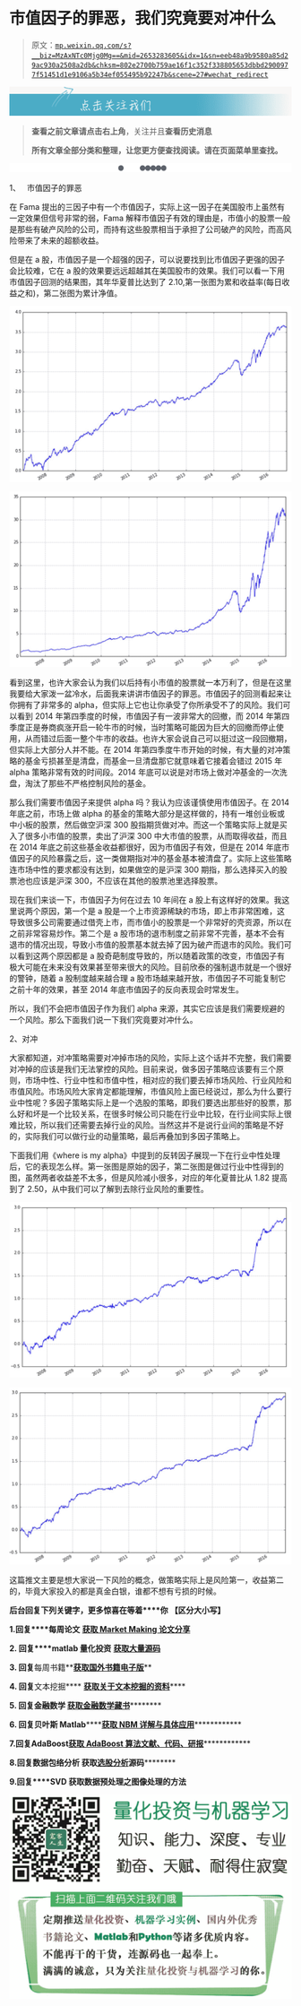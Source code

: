 # 市值因子的罪恶，我们究竟要对冲什么

> 原文：[`mp.weixin.qq.com/s?__biz=MzAxNTc0Mjg0Mg==&mid=2653283605&idx=1&sn=eeb48a9b9580a85d29ac930a2508a2db&chksm=802e2700b759ae16f1c352f338805653dbbd2900977f51451d1e9106a5b34ef055495b92247b&scene=27#wechat_redirect`](http://mp.weixin.qq.com/s?__biz=MzAxNTc0Mjg0Mg==&mid=2653283605&idx=1&sn=eeb48a9b9580a85d29ac930a2508a2db&chksm=802e2700b759ae16f1c352f338805653dbbd2900977f51451d1e9106a5b34ef055495b92247b&scene=27#wechat_redirect)

![](img/a0bfde570bfadb777c6a122b770db628.png)

> ********查看之前文章请点击右上角********，关注并且******查看历史消息******
> 
> ********所有文章全部分类和整理，让您更方便查找阅读。请在页面菜单里查找。********

![](img/ca4b7ebbb87c635745683fa54710ab6f.png)

1、   市值因子的罪恶

在 Fama 提出的三因子中有一个市值因子，实际上这一因子在美国股市上虽然有一定效果但信号非常的弱，Fama 解释市值因子有效的理由是，市值小的股票一般是那些有破产风险的公司，而持有这些股票相当于承担了公司破产的风险，而高风险带来了未来的超额收益。

但是在 a 股，市值因子是一个超强的因子，可以说要找到比市值因子更强的因子会比较难，它在 a 股的效果要远远超越其在美国股市的效果。我们可以看一下用市值因子回测的结果图，其年华夏普比达到了 2.10,第一张图为累和收益率(每日收益之和)，第二张图为累计净值。

![](img/ef59d37d9451923deca432f7d9173794.png "1471768575523739.png")

![](img/8c604f406bfa6c9a78109eccef383d62.png "1471768575429887.png")

看到这里，也许大家会认为我们以后持有小市值的股票就一本万利了，但是在这里我要给大家泼一盆冷水，后面我来讲讲市值因子的罪恶。市值因子的回测看起来让你拥有了非常多的 alpha，但实际上它也让你承受了你所承受不了的风险。我们可以看到 2014 年第四季度的时候，市值因子有一波非常大的回撤，而 2014 年第四季度正是券商疯涨开启一轮牛市的时候，当时策略可能因为巨大的回撤而停止使用，从而错过后面一整个牛市的收益。也许大家会说自己可以挺过这一段回撤期，但实际上大部分人并不能。在 2014 年第四季度牛市开始的时候，有大量的对冲策略的基金亏损甚至是清盘，而基金一旦清盘那它就意味着它接着会错过 2015 年 alpha 策略非常有效的时间段。2014 年底可以说是对市场上做对冲基金的一次洗盘，淘汰了那些不严格控制风险的基金。

那么我们需要市值因子来提供 alpha 吗？我认为应该谨慎使用市值因子。在 2014 年底之前，市场上做 alpha 的基金的策略大部分是这样做的，持有一堆创业板或中小板的股票，然后做空沪深 300 股指期货做对冲。而这一个策略实际上就是买入了很多小市值的股票，卖出了沪深 300 中大市值的股票，从而取得收益，而且在 2014 年底之前这些基金收益都很好，因为市值因子有效，但是在 2014 年底市值因子的风险暴露之后，这一类做期指对冲的基金基本被清盘了。实际上这些策略连市场中性的要求都没有达到，如果做空的是沪深 300 期指，那么选择买入的股票池也应该是沪深 300，不应该在其他的股票池里选择股票。

现在我们来谈一下，市值因子为何在过去 10 年间在 a 股上有这样好的效果。我这里说两个原因，第一个是 a 股是一个上市资源稀缺的市场，即上市非常困难，这导致很多公司需要通过借壳上市，而市值小的股票是一个非常好的壳资源，所以在之前非常容易炒作。第二个是 a 股市场的退市制度之前非常不完善，基本不会有退市的情况出现，导致小市值的股票基本就去掉了因为破产而退市的风险。我们可以看到这两个原因都是 a 股奇葩制度导致的，所以随着政策的改变，市值因子有极大可能在未来没有效果甚至带来很大的风险。目前欣泰的强制退市就是一个很好的警钟，随着 a 股制度越来越合理 a 股市场越来越开放，市值因子不可能复制它之前十年的效果，甚至 2014 年底市值因子的反向表现会时常发生。 

 所以，我们不会把市值因子作为我们 alpha 来源，其实它应该是我们需要规避的一个风险。那么下面我们说一下我们究竟要对冲什么。

2、对冲 

大家都知道，对冲策略需要对冲掉市场的风险，实际上这个话并不完整，我们需要对冲掉的应该是我们无法掌控的风险。目前来说，做多因子策略应该要有三个原则，市场中性、行业中性和市值中性，相对应的我们要去掉市场风险、行业风险和市值风险。市场风险大家肯定都能理解，市值风险上面已经说过，那么为什么要行业中性呢？多因子策略实际上是一个选股的策略，即我们要选出那些好的股票，那么好和坏是一个比较关系，在很多时候公司只能在行业中比较，在行业间实际上很难比较，所以我们还需要去掉行业的风险。当然这并不是说行业间的策略是不好的，实际我们可以做行业的动量策略，最后再叠加到多因子策略上。

下面我们用《where is my alpha》中提到的反转因子展现一下在行业中性处理后，它的表现怎么样。第一张图是原始的因子，第二张图是做过行业中性得到的图，虽然两者收益差不太多，但是风险减小很多，对应的年化夏普比从 1.82 提高到了 2.50，从中我们可以了解到去除行业风险的重要性。

![](img/99d19adae1efbf555f43808f4468b769.png "1471769116929185.png")

![](img/43d8c877a7cf60c452e964aa037d68ac.png "1471769115111964.png")

这篇推文主要是想大家说一下风险的概念，做策略实际上是风险第一，收益第二的，毕竟大家投入的都是真金白银，谁都不想有亏损的时候。

**后台回复下列关键字，更多惊喜在等着****你** **【区分大小写】** 

**1.回复****每周论文** [**获取 Market Making 论文分享**](http://mp.weixin.qq.com/s?__biz=MzAxNTc0Mjg0Mg==&mid=2653283381&idx=1&sn=48ec361d5b5a0e86e7749ff100a1f335&scene=21#wechat_redirect)

**2\. 回复****matlab 量化投资** **[**获取大量源码**](http://mp.weixin.qq.com/s?__biz=MzAxNTc0Mjg0Mg==&mid=2653283293&idx=1&sn=7c26d2958d1a463686b2600c69bd9bff&scene=21#wechat_redirect)**

****3\. 回复****每周书籍**[**获取国外书籍电子版**](http://mp.weixin.qq.com/s?__biz=MzAxNTc0Mjg0Mg==&mid=2653283159&idx=1&sn=2b5ff2017cabafc48fd3497ae5efa58c&scene=21#wechat_redirect)**

******4\.** **回复******文本挖掘**** ****[**获取关于文本挖掘的资料**](http://mp.weixin.qq.com/s?__biz=MzAxNTc0Mjg0Mg==&mid=2653283053&idx=1&sn=1d17fbc17545e561be0664af78304a67&scene=21#wechat_redirect)********

************5\. 回复******金融数学**** ****[**获取金融数学藏书**](http://mp.weixin.qq.com/s?__biz=MzAxNTc0Mjg0Mg==&mid=403111936&idx=4&sn=97822bfa300f3d856d6c9acd8dc24914&scene=21#wechat_redirect)**************

**********6\. 回复******贝叶斯 Matlab********[**获取 NBM 详解与具体应用**](http://mp.weixin.qq.com/s?__biz=MzAxNTc0Mjg0Mg==&mid=401834925&idx=1&sn=d56246158c1002b2330a7c26fd401db6&scene=21#wechat_redirect)************

************7.回复****AdaBoost******[获取 AdaBoost 算法文献、代码、研报](http://mp.weixin.qq.com/s?__biz=MzAxNTc0Mjg0Mg==&mid=2653283387&idx=1&sn=d40b3a1ea73e3d85c124b5b1e4f3057b&scene=21#wechat_redirect)**************

**********8.回复****数据包络分析** **获取****[选股分析](http://mp.weixin.qq.com/s?__biz=MzAxNTc0Mjg0Mg==&mid=2653283401&idx=1&sn=fae6d0c0638174bb713952e6af983c54&scene=21#wechat_redirect)源码**********

********9.回复****SVD** **获取数据预处理之图像处理的方法******** 

******![](img/2eda907076503c51ca2cbe17f6686c47.png)******